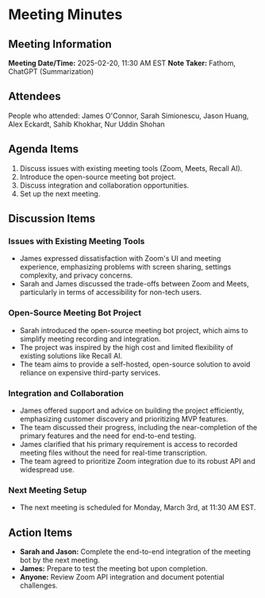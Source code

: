# Meeting Minutes

## Meeting Information

**Meeting Date/Time:** 2025-02-20, 11:30 AM EST
**Note Taker:** Fathom, ChatGPT (Summarization)

## Attendees

People who attended: James O'Connor, Sarah Simionescu, Jason Huang, Alex Eckardt, Sahib Khokhar, Nur Uddin Shohan

## Agenda Items

1. Discuss issues with existing meeting tools (Zoom, Meets, Recall AI).
2. Introduce the open-source meeting bot project.
3. Discuss integration and collaboration opportunities.
4. Set up the next meeting.

## Discussion Items

### Issues with Existing Meeting Tools

- James expressed dissatisfaction with Zoom's UI and meeting experience, emphasizing problems with screen sharing, settings complexity, and privacy concerns.
- Sarah and James discussed the trade-offs between Zoom and Meets, particularly in terms of accessibility for non-tech users.

### Open-Source Meeting Bot Project

- Sarah introduced the open-source meeting bot project, which aims to simplify meeting recording and integration.
- The project was inspired by the high cost and limited flexibility of existing solutions like Recall AI.
- The team aims to provide a self-hosted, open-source solution to avoid reliance on expensive third-party services.

### Integration and Collaboration

- James offered support and advice on building the project efficiently, emphasizing customer discovery and prioritizing MVP features.
- The team discussed their progress, including the near-completion of the primary features and the need for end-to-end testing.
- James clarified that his primary requirement is access to recorded meeting files without the need for real-time transcription.
- The team agreed to prioritize Zoom integration due to its robust API and widespread use.

### Next Meeting Setup

- The next meeting is scheduled for Monday, March 3rd, at 11:30 AM EST.

## Action Items

- **Sarah and Jason:** Complete the end-to-end integration of the meeting bot by the next meeting.
- **James:** Prepare to test the meeting bot upon completion.
- **Anyone:** Review Zoom API integration and document potential challenges.
